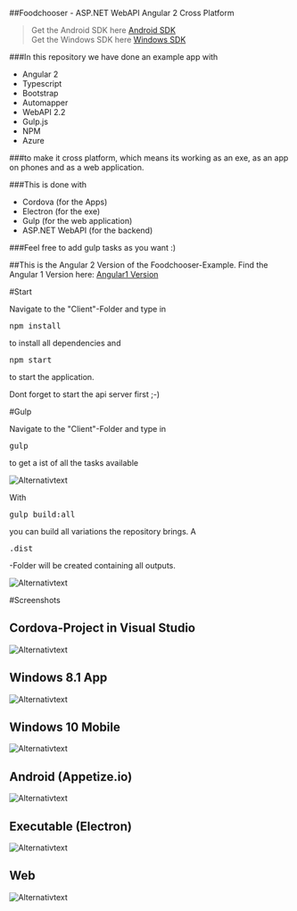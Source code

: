 ##Foodchooser - ASP.NET WebAPI Angular 2 Cross Platform 

> Get the Android SDK here [Android SDK](https://developer.android.com/sdk/index.html/ "Android SDK")  
> Get the Windows SDK here [Windows SDK](https://developer.microsoft.com/en-us/windows/downloads/windows-10-sdk "Windows SDK")


###In this repository we have done an example app with 

* Angular 2
* Typescript
* Bootstrap
* Automapper
* WebAPI 2.2
* Gulp.js
* NPM 
* Azure

###to make it cross platform, which means its working as an exe, as an app on phones and as a web application.

###This is done with

* Cordova (for the Apps)
* Electron (for the exe)
* Gulp (for the web application)
* ASP.NET WebAPI (for the backend)

###Feel free to add gulp tasks as you want :)

##This is the Angular 2 Version of the Foodchooser-Example. Find the Angular 1 Version here: [Angular1 Version](https://github.com/FabianGosebrink/ASPNET-Foodchooser-Cross-Platform-Angular1 "Foodchooser - ASP.NET WebAPI AngularJs Cross Platform")

#Start

Navigate to the "Client"-Folder and type in <pre>npm install</pre> to install all dependencies and <pre>npm start</pre> to start the application.

Dont forget to start the api server first ;-)

#Gulp

Navigate to the "Client"-Folder and type in <pre>gulp</pre> to get a ist of all the tasks available

![Alternativtext](_gitAssets/gulpTasks.png "GulpTasks")

With <pre>gulp build:all</pre> you can build all variations the repository brings. A <pre>.dist</pre>-Folder will be created containing all outputs.

![Alternativtext](_gitAssets/distFolder.png "DistFolder")

#Screenshots

## Cordova-Project in Visual Studio
![Alternativtext](_gitAssets/cordova.png "Cordova")

## Windows 8.1 App
![Alternativtext](_gitAssets/win81.png "Windows81")

## Windows 10 Mobile
![Alternativtext](_gitAssets/winMobile.png "WinMobile")

## Android (Appetize.io)
![Alternativtext](_gitAssets/android_appetize.png "Android")

## Executable (Electron)
![Alternativtext](_gitAssets/electron.png "Electron")

## Web
![Alternativtext](_gitAssets/web.png "Web")

